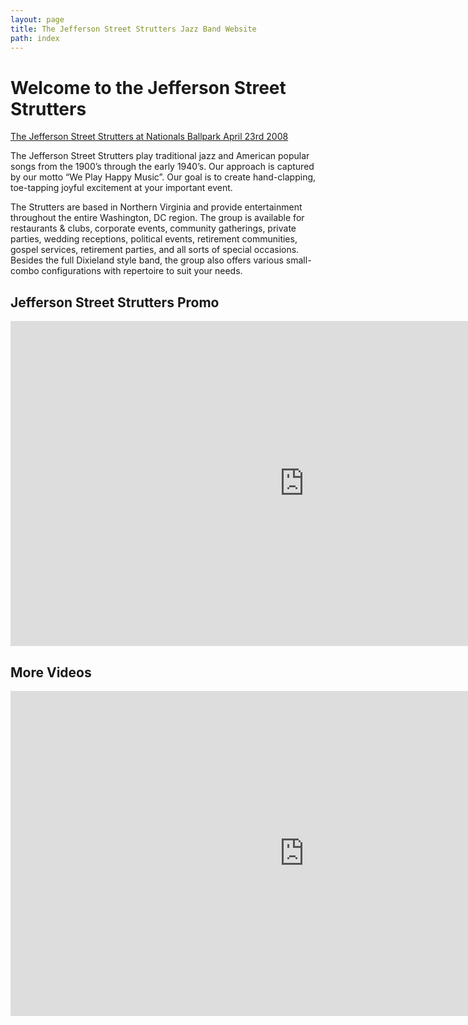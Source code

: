 ```yaml
---
layout: page
title: The Jefferson Street Strutters Jazz Band Website
path: index
---
```


# Welcome to the Jefferson Street Strutters

[The Jefferson Street Strutters at Nationals Ballpark April 23rd 2008](DSCN0036-600x450.jpg)

The Jefferson Street Strutters play traditional jazz and American popular songs from the 1900’s through the early 1940’s.  Our approach is captured by our motto “We Play Happy Music”. Our goal is to create hand-clapping, toe-tapping joyful excitement at your important event.

The Strutters are based in Northern Virginia and provide entertainment throughout the entire Washington, DC region. The group is available for restaurants & clubs, corporate events, community gatherings, private parties, wedding receptions, political events, retirement communities, gospel services, retirement parties, and all sorts of special occasions. Besides the full Dixieland style band, the group also offers various small-combo configurations with repertoire to suit your needs.

## Jefferson Street Strutters Promo

<iframe width="940" height="520" src="https://www.youtube-nocookie.com/embed/7DIXtGTl5U0" frameborder="0" allow="accelerometer; autoplay; encrypted-media; gyroscope; picture-in-picture" allowfullscreen></iframe>

## More Videos

<iframe width="940" height="520" src="https://www.youtube.com/embed/videoseries?list=PLNIYMTLS6lhgZbpxSf58E799Iml-IEc6n" frameborder="0" allow="accelerometer; autoplay; encrypted-media; gyroscope; picture-in-picture" allowfullscreen></iframe>
